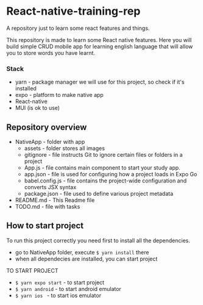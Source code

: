# React-native-training-rep
A repository just to learn some react features and things.

This repository is made to learn some React native features. Here you will build simple CRUD mobile app for learning english language that will allow you to store words you have learnt.

### Stack
- yarn - package manager we will use for this project, so check if it's installed
- expo - platform to make native app
- React-native
- MUI (is ok to use)

## Repository overview
- NativeApp - folder with app
	- assets - folder stores all images
	- gitignore - file instructs Git to ignore certain files or folders in a project
	- App.js - file contains main component to start your study app.
	- app.json - file is used for configuring how a project loads in Expo Go
	- babel.config.js - file contains the project-wide configuration and converts JSX syntax
	- package.json - file used to define various project metadata
- README.md - This Readme file
- TODO.md - file with tasks 


## How to start project
To run this project correctly you need first to install all the dependencies.
- go to NativeApp folder, execute <code>$ yarn install</code> there
- when all dependecies are installed, you can start project

TO START PROJECT
- <code>$ yarn expo start</code> - to start project
- <code>$ yarn android</code> - to start android emulator
- <code>$ yarn ios </code> - to start ios emulator 
